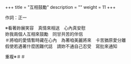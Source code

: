+++
title = "互相鼓勵"
description = ""
weight = 11
+++

作詞：正一

※看著妳展笑容　真情來相送　心內真安慰  
妳我兩個人互相來鼓勵　同甘共苦的伴侶  
＃將咱的愛情暫時藏在心內　為著咱美麗將來　卡苦猶原愛分離  
假使若遇著什麼困難代誌　請妳不通自己忍受　寫批來通知  

重複※＃＃
